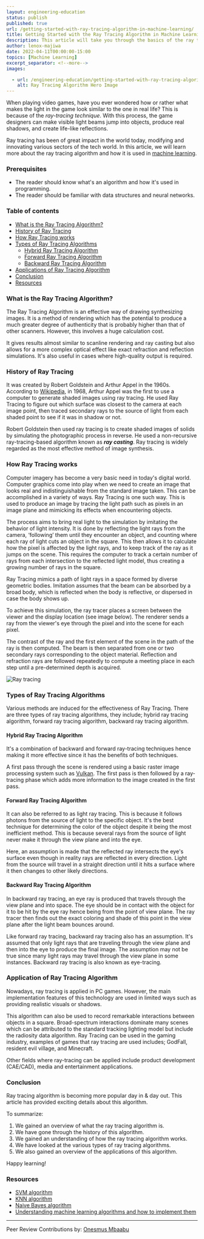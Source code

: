 ```yaml
---
layout: engineering-education
status: publish
published: true
url: /getting-started-with-ray-tracing-algorithm-in-machine-learning/
title: Getting Started with the Ray Tracing Algorithm in Machine Learning
description: This article will take you through the basics of the ray tracing algorithm and how you can get started with it. 
author: lenox-majiwa
date: 2022-04-11T00:00:00-15:00
topics: [Machine Learning]
excerpt_separator: <!--more-->
images:

  - url: /engineering-education/getting-started-with-ray-tracing-algorithm-in-machine-learning/hero.jpg
    alt: Ray Tracing Algorithm Hero Image
---
```

When playing video games, have you ever wondered how or rather what makes the light in the game look similar to the one in real life? This is because of the *ray-tracing technique*. With this process, the game designers can make visible light beams jump into objects, produce real shadows, and create life-like reflections.
<!--more-->
Ray tracing has been of great impact in the world today, modifying and innovating various sectors of the tech world. In this article, we will learn more about the ray tracing algorithm and how it is used in [machine learning](https://www.section.io/engineering-education/topic/machine-learning/).

### Prerequisites
- The reader should know what's an algorithm and how it's used in programming.
- The reader should be familiar with data structures and neural networks.

### Table of contents
- [What is the Ray Tracing Algorithm?](#what-is-the-ray-tracing-algorithm)
- [History of Ray Tracing](#history-of-ray-tracing)
- [How Ray Tracing works](#how-ray-tracing-works)
- [Types of Ray Tracing Algorithms](#types-of-ray-tracing-algorithms)
  - [Hybrid Ray Tracing Algorithm ](#hybrid-ray-tracing-algorithm)
  - [Forward Ray Tracing Algorithm ](#forward-ray-tracing-algorithm)
  - [Backward Ray Tracing Algorithm](#backward-ray-tracing-algorithm) 
 - [Applications of Ray Tracing Algorithm](#application-of-ray-tracing-algorithm) 
 - [Conclusion](#conclusion)
 - [Resources](#resources)

### What is the Ray Tracing Algorithm? 
The Ray Tracing Algorithm is an effective way of drawing synthesizing images. It is a method of rendering which has the potential to produce a much greater degree of authenticity that is probably higher than that of other scanners. However, this involves a huge calculation cost. 

It gives results almost similar to scanline rendering and ray casting but also allows for a more complex optical effect like exact refraction and reflection simulations. It's also useful in cases where high-quality output is required.

### History of Ray Tracing
It was created by Robert Goldstein and Arthur Appel in the 1960s. According to [Wikipedia](https://en.wikipedia.org/wiki/Ray_tracing_(graphics)#Algorithm_overview), in 1968, Arthur Appel was the first to use a computer to generate shaded images using ray tracing. He used Ray Tracing to figure out which surface was closest to the camera at each image point, then traced secondary rays to the source of light from each shaded point to see if it was in shadow or not.

Robert Goldstein then used ray tracing is to create shaded images of solids by simulating the photographic process in reverse. He used a non-recursive ray-tracing-based algorithm known as ***ray casting***. Ray tracing is widely regarded as the most effective method of image synthesis.

### How Ray Tracing works
Computer imagery has become a very basic need in today's digital world. Computer graphics come into play when we need to create an image that looks real and indistinguishable from the standard image taken. This can be accomplished in a variety of ways. Ray Tracing is one such way. This is used to produce an image by tracing the light path such as pixels in an image plane and mimicking its effects when encountering objects.

The process aims to bring real light to the simulation by imitating the behavior of light intensity. It is done by reflecting the light rays from the camera, ‘following’ them until they encounter an object, and counting where each ray of light cuts an object in the square. This then allows it to calculate how the pixel is affected by the light rays, and to keep track of the ray as it jumps on the scene. This requires the computer to track a certain number of rays from each intersection to the reflected light model, thus creating a growing number of rays in the square.

Ray Tracing mimics a path of light rays in a space formed by diverse geometric bodies. Imitation assumes that the beam can be absorbed by a broad body, which is reflected when the body is reflective, or dispersed in case the body shows up.

To achieve this simulation, the ray tracer places a screen between the viewer and the display location (see image below). The renderer sends a ray from the viewer's eye through the pixel and into the scene for each pixel. 

The contrast of the ray and the first element of the scene in the path of the ray is then computed. The beam is then separated from one or two secondary rays corresponding to the object material. Reflection and refraction rays are followed repeatedly to compute a meeting place in each step until a pre-determined depth is acquired.

![Ray tracing](/engineering-education/getting-started-with-ray-tracing-algorithm-in-machine-learning/tracing.png)

### Types of Ray Tracing Algorithms
Various methods are induced for the effectiveness of Ray Tracing. There are three types of ray tracing algorithms, they include; hybrid ray tracing algorithm, forward ray tracing algorithm, backward ray tracing algorithm.

#### Hybrid Ray Tracing Algorithm
It's a combination of backward and forward ray-tracing techniques hence making it more effective since it has the benefits of both techniques.   

A first pass through the scene is rendered using a basic raster image processing system such as [Vulkan](https://vulkan-tutorial.com/). The first pass is then followed by a ray-tracing phase which adds more information to the image created in the first pass.

#### Forward Ray Tracing Algorithm
It can also be referred to as light ray tracing. This is because it follows photons from the source of light to the specific object. It's the best technique for determining the color of the object despite it being the most inefficient method. This is because several rays from the source of light never make it through the view plane and into the eye.

Here, an assumption is made that the reflected ray intersects the eye's surface even though in reality rays are reflected in every direction. Light from the source will travel in a straight direction until it hits a surface where it then changes to other likely directions. 

#### Backward Ray Tracing Algorithm 
In backward ray tracing, an eye ray is produced that travels through the view plane and into space. The eye should be in contact with the object for it to be hit by the eye ray hence being from the point of view plane. The ray tracer then finds out the exact coloring and shade of this point in the view plane after the light beam bounces around. 

Like forward ray tracing, backward ray tracing also has an assumption. It's assumed that only light rays that are traveling through the view plane and then into the eye to produce the final image. The assumption may not be true since many light rays may travel through the view plane in some instances. Backward ray tracing is also known as eye-tracing.

### Application of Ray Tracing Algorithm
Nowadays, ray tracing is applied in PC games. However, the main implementation features of this technology are used in limited ways such as providing realistic visuals or shadows.

This algorithm can also be used to record remarkable interactions between objects in a square. Broad-spectrum interactions dominate many scenes which can be attributed to the standard tracking lighting model but include the radiosity data algorithm. Ray Tracing can be used in the gaming industry, examples of games that ray tracing are used includes; GodFall, resident evil village, and Minecraft.

Other fields where ray-tracing can be applied include product development (CAE/CAD), media and entertainment applications.

### Conclusion
Ray tracing algorithm is becoming more popular day in & day out. This article has provided exciting details about this algorithm. 

To summarize:
1. We gained an overview of what the ray tracing algorithm is.
2. We have gone through the history of this algorithm.
3. We gained an understanding of how the ray tracing algorithm works.
4. We have looked at the various types of ray tracing algorithms. 
5. We also gained an overview of the applications of this algorithm. 

Happy learning!

### Resources
- [SVM algorithm](https://www.javatpoint.com/machine-learning-support-vector-machine-algorithm)
- [KNN algorithm](https://www.javatpoint.com/k-nearest-neighbor-algorithm-for-machine-learning)
- [Naive Bayes algorithm](https://www.analyticssteps.com/blogs/what-naive-bayes-algorithm-machine-learning)
- [Understanding machine learning algorithms and how to implement them](https://www.section.io/engineering-education/understanding-machine-learning-algorithms-and-how-to-implement-them/)

---
Peer Review Contributions by: [Onesmus Mbaabu](/engineering-education/authors/onesmus-mbaabu/)
